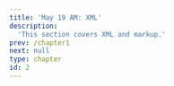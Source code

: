 ```yaml
---
title: 'May 19 AM: XML'
description:
  'This section covers XML and markup.'
prev: /chapter1
next: null
type: chapter
id: 2
---
```

